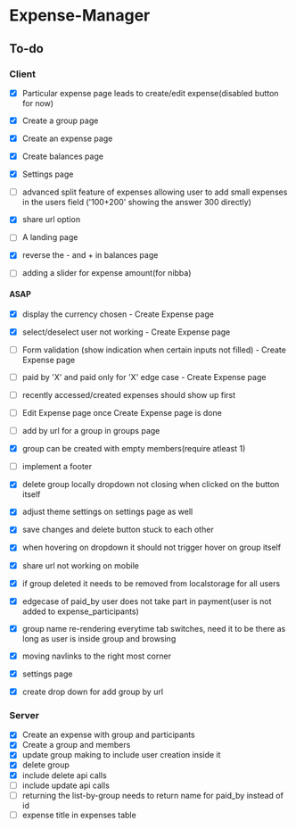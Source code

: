 # Expense-Manager

## To-do

### Client

- [x] Particular expense page leads to create/edit expense(disabled button for now)
- [x] Create a group page 
- [x] Create an expense page 
- [x] Create balances page
- [x] Settings page
- [ ] advanced split feature of expenses allowing user to add small expenses in the users field ('100+200' showing the answer 300 directly)
- [x] share url option 
- [ ] A landing page
- [x] reverse the - and + in balances page

- [ ] adding a slider for expense amount(for nibba)

#### ASAP
- [x] display the currency chosen - Create Expense page
- [x] select/deselect user not working - Create Expense page
- [ ] Form validation (show indication when certain inputs not filled) - Create Expense page
- [ ] paid by 'X' and paid only for 'X' edge case - Create Expense page
- [ ] recently accessed/created expenses should show up first
- [ ] Edit Expense page once Create Expense page is done
- [ ] add by url for a group in groups page
- [x] group can be created with empty members(require atleast 1)
- [ ] implement a footer
- [x] delete group locally dropdown not closing when clicked on the button itself
- [x] adjust theme settings on settings page as well
- [x] save changes and delete button stuck to each other
- [x] when hovering on dropdown it should not trigger hover on group itself
- [x] share url not working on mobile
- [x] if group deleted it needs to be removed from localstorage for all users
- [x] edgecase of paid_by user does not take part in payment(user is not added to   expense_participants) 
- [x] group name re-rendering everytime tab switches, need it to be there as long as user is inside group and browsing 
- [x] moving navlinks to the right most corner
- [x] settings page
- [x] create drop down for add group by url


### Server

- [x] Create an expense with group and participants
- [x] Create a group and members
- [x] update group making to include user creation inside it
- [x] delete group
- [x] include delete api calls  
- [ ] include update api calls
- [ ] returning the list-by-group needs to return name for paid_by instead of id
- [ ] expense title in expenses table